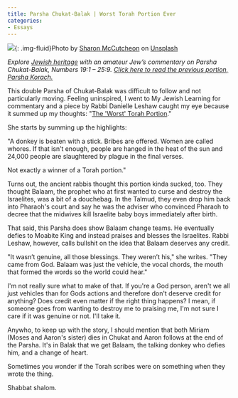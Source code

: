 ```yaml
---
title: Parsha Chukat-Balak | Worst Torah Portion Ever
categories:
- Essays
---
```


![](https://withoutapath.com/wp-content/uploads/2020/07/sharon-mccutcheon-IdRuL0Fb5Kc-unsplash-1024x683.jpg){: .img-fluid}Photo by [Sharon McCutcheon](https://unsplash.com/@sharonmccutcheon?utm_source=unsplash&utm_medium=referral&utm_content=creditCopyText) on [Unsplash](https://unsplash.com/s/photos/bored-at-home?utm_source=unsplash&utm_medium=referral&utm_content=creditCopyText)

_Explore [Jewish heritage](https://withoutapath.com/jewish-heritage/) with an amateur Jew’s commentary on Parsha Chukat-Balak, Numbers 19:1 – 25:9. [Click here to read the previous portion, Parsha Korach.](https://withoutapath.com/parsha-korach/)_

This double Parsha of Chukat-Balak was difficult to follow and not particularly moving. Feeling uninspired, I went to My Jewish Learning for commentary and a piece by Rabbi Danielle Leshaw caught my eye because it summed up my thoughts: "[The 'Worst' Torah Portion](https://www.myjewishlearning.com/article/the-worst-torah-portion/)."

<!-- more -->

She starts by summing up the highlights:

"A donkey is beaten with a stick. Bribes are offered. Women are called whores. If that isn’t enough, people are hanged in the heat of the sun and 24,000 people are slaughtered by plague in the final verses.

Not exactly a winner of a Torah portion."

Turns out, the ancient rabbis thought this portion kinda sucked, too. They thought Balaam, the prophet who at first wanted to curse and destroy the Israelites, was a bit of a douchebag. In the Talmud, they even drop him back into Pharaoh's court and say he was the adviser who convinced Pharaoh to decree that the midwives kill Israelite baby boys immediately after birth.

That said, this Parsha does show Balaam change teams. He eventually defies to Moabite King and instead praises and blesses the Israelites. Rabbi Leshaw, however, calls bullshit on the idea that Balaam deserves any credit. 

"It wasn’t genuine, all those blessings. They weren’t his," she writes. "They came from God. Balaam was just the vehicle, the vocal chords, the mouth that formed the words so the world could hear."

I'm not really sure what to make of that. If you're a God person, aren't we all just vehicles than for Gods actions and therefore don't deserve credit for anything? Does credit even matter if the right thing happens? I mean, if someone goes from wanting to destroy me to praising me, I'm not sure I care if it was genuine or not. I'll take it.

Anywho, to keep up with the story, I should mention that both Miriam (Moses and Aaron's sister) dies in Chukat and Aaron follows at the end of the Parsha. It's in Balak that we get Balaam, the talking donkey who defies him, and a change of heart.

Sometimes you wonder if the Torah scribes were on something when they wrote the thing.

Shabbat shalom.

